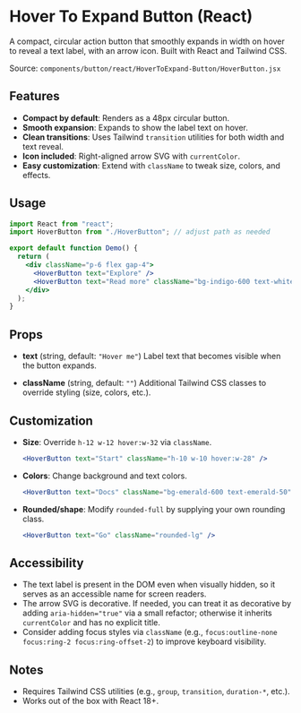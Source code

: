 # Hover To Expand Button (React)

A compact, circular action button that smoothly expands in width on hover to reveal a text label, with an arrow icon. Built with React and Tailwind CSS.

Source: `components/button/react/HoverToExpand-Button/HoverButton.jsx`

## Features
- **Compact by default**: Renders as a 48px circular button.
- **Smooth expansion**: Expands to show the label text on hover.
- **Clean transitions**: Uses Tailwind `transition` utilities for both width and text reveal.
- **Icon included**: Right-aligned arrow SVG with `currentColor`.
- **Easy customization**: Extend with `className` to tweak size, colors, and effects.

## Usage
```jsx
import React from "react";
import HoverButton from "./HoverButton"; // adjust path as needed

export default function Demo() {
  return (
    <div className="p-6 flex gap-4">
      <HoverButton text="Explore" />
      <HoverButton text="Read more" className="bg-indigo-600 text-white" />
    </div>
  );
}
```

## Props
- **text** (string, default: `"Hover me"`)
  Label text that becomes visible when the button expands.

- **className** (string, default: `""`)
  Additional Tailwind CSS classes to override styling (size, colors, etc.).

## Customization
- **Size**: Override `h-12 w-12 hover:w-32` via `className`.
  ```jsx
  <HoverButton text="Start" className="h-10 w-10 hover:w-28" />
  ```
- **Colors**: Change background and text colors.
  ```jsx
  <HoverButton text="Docs" className="bg-emerald-600 text-emerald-50" />
  ```
- **Rounded/shape**: Modify `rounded-full` by supplying your own rounding class.
  ```jsx
  <HoverButton text="Go" className="rounded-lg" />
  ```

## Accessibility
- The text label is present in the DOM even when visually hidden, so it serves as an accessible name for screen readers.
- The arrow SVG is decorative. If needed, you can treat it as decorative by adding `aria-hidden="true"` via a small refactor; otherwise it inherits `currentColor` and has no explicit title.
- Consider adding focus styles via `className` (e.g., `focus:outline-none focus:ring-2 focus:ring-offset-2`) to improve keyboard visibility.

## Notes
- Requires Tailwind CSS utilities (e.g., `group`, `transition`, `duration-*`, etc.).
- Works out of the box with React 18+.